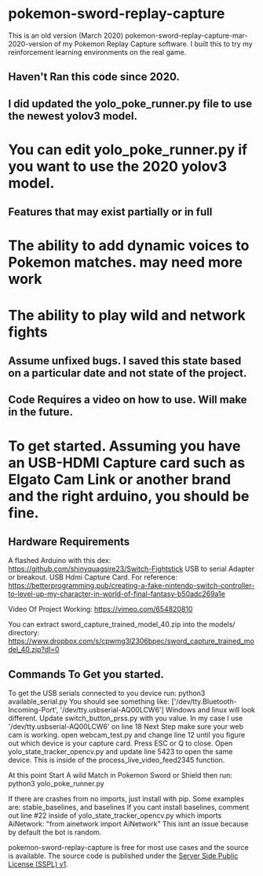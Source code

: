 # pokemon-sword-replay-capture
This is an old version (March 2020) pokemon-sword-replay-capture-mar-2020-version of my Pokemon Replay Capture software. I built this to try my reinforcement learning environments on the real game.

## Haven't Ran this code since 2020.
## I did updated the yolo_poke_runner.py file to use the newest yolov3 model.
# You can edit yolo_poke_runner.py if you want to use the 2020 yolov3 model.

## Features that may exist partially or in full
# The ability to add dynamic voices to Pokemon matches. may need more work
# The ability to play wild and network fights

## Assume unfixed bugs. I saved this state based on a particular date and not state of the project.

## Code Requires a video on how to use. Will make in the future.

# To get started. Assuming you have an USB-HDMI Capture card such as Elgato Cam Link or another brand and the right arduino, you should be fine.

## Hardware Requirements
A flashed Arduino with this dex: https://github.com/shinyquagsire23/Switch-Fightstick
USB to serial Adapter or breakout.
USB Hdmi Capture Card.
For reference:  https://betterprogramming.pub/creating-a-fake-nintendo-switch-controller-to-level-up-my-character-in-world-of-final-fantasy-b50adc269a1e

Video Of Project Working:  https://vimeo.com/654820810

You can extract sword_capture_trained_model_40.zip into the models/ directory:
https://www.dropbox.com/s/cpwmg3l2306bpec/sword_capture_trained_model_40.zip?dl=0


## Commands To Get you started.
To get the USB serials connected to you device run:  python3 available_serial.py
You should see something like: ['/dev/tty.Bluetooth-Incoming-Port', '/dev/tty.usbserial-AQ00LCW6']
Windows and linux will look different.
Update switch_button_prss.py with you value. In my case I use '/dev/tty.usbserial-AQ00LCW6' on line 18
Next Step make sure your web cam is working.
open webcam_test.py and change line 12 until you figure out which device is your capture card.
Press ESC or Q to close.
Open yolo_state_tracker_opencv.py and update line 5423 to open the same device. This is inside of the process_live_video_feed2345 function.

At this point Start A wild Match in Pokemon Sword or Shield then run:
python3 yolo_poke_runner.py

If there are crashes from no imports, just install with pip.
Some examples are: stable_baselines, and baselines
If you cant install baselines, comment out line #22 inside of yolo_state_tracker_opencv.py which imports AiNetwork: "from ainetwork import AiNetwork"
This isnt an issue because by default the bot is random. 

  pokemon-sword-replay-capture is free for most use cases and the source is available. The source code is published
  under the [Server Side Public License (SSPL) v1](LICENSE.txt).
